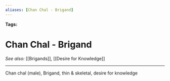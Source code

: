 ```yaml
---
aliases: [Chan Chal - Brigand]
---
```


**Tags:** 
# Chan Chal - Brigand
*See also:* [[Brigands]], [[Desire for Knowledge]]
___
Chan chal (male), Brigand, thin & skeletal, desire for knowledge